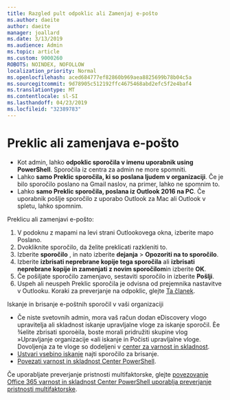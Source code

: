 ```yaml
---
title: Razgled pult odpoklic ali Zamenjaj e-pošto
ms.author: daeite
author: daeite
manager: joallard
ms.date: 3/13/2019
ms.audience: Admin
ms.topic: article
ms.custom: 9000260
ROBOTS: NOINDEX, NOFOLLOW
localization_priority: Normal
ms.openlocfilehash: aced684777ef82860b969aea8825699b78b04c5a
ms.sourcegitcommit: 9d78905c512192ffc4675468abd2efc5f2e4baf4
ms.translationtype: MT
ms.contentlocale: sl-SI
ms.lasthandoff: 04/23/2019
ms.locfileid: "32389783"
---
```

# <a name="recall-or-replace-an-email-message"></a>Preklic ali zamenjava e-pošto

- Kot admin, lahko **odpoklic sporočila v imenu uporabnik using PowerShell**. Sporočila iz centra za admin ne more spomniti.
- Lahko **samo Preklic sporočila, ki so poslana ljudem v organizaciji**. Če je bilo sporočilo poslano na Gmail naslov, na primer, lahko ne spomnim to.
- Lahko **samo Preklic sporočila, poslana iz Outlook 2016 na PC**. Če uporabnik pošlje sporočilo z uporabo Outlook za Mac ali Outlook v spletu, lahko spomnim.

Preklicu ali zamenjavi e-pošto:

1. V podoknu z mapami na levi strani Outlookovega okna, izberite mapo Poslano.
1. Dvokliknite sporočilo, da želite preklicati razkleniti to.
1. Izberite **sporočilo** , in nato izberite **dejanja** > **Opozoriti na to sporočilo**.
1. Izberite **izbrisati neprebrane kopije tega sporočila** ali **izbrisati neprebrane kopije in zamenjati z novim sporočilom**in izberite **OK**.
1. Če pošiljate sporočilo zamenjavo, sestaviti sporočilo in izberite **Pošlji**.
1. Uspeh ali neuspeh Preklic sporočila je odvisna od prejemnika nastavitve v Outlooku. Koraki za preverjanje na odpoklic, glejte [Ta članek](https://support.office.com/article/35027f88-d655-4554-b4f8-6c0729a723a0).

Iskanje in brisanje e-poštnih sporočil v vaši organizaciji

- Če niste svetovnih admin, mora vaš račun dodan eDiscovery vlogo upravitelja ali skladnost iskanje upravljalne vloge za iskanje sporočil. Èe ¾elite zbrisati sporoèila, boste morali pridružiti skupine vlog »Upravljanje organizacije «ali iskanje in Počisti upravljalne vloge. Dovoljenja za te vloge so dodeljeni v [center za varnost in skladnost](https://go.microsoft.com/fwlink/?linkid=2083731).
- [Ustvari vsebino iskanje](https://docs.microsoft.com/office365/securitycompliance/content-search) najti sporočilo za brisanje.
- [Povezati varnost in skladnost Center PowerShell](https://docs.microsoft.com/powershell/exchange/office-365-scc/connect-to-scc-powershell/connect-to-scc-powershell?view=exchange-ps).

Če uporabljate preverjanje pristnosti multifaktorske, glejte [povezovanje Office 365 varnost in skladnost Center PowerShell uporablja preverjanje pristnosti multifaktorske](https://docs.microsoft.com/powershell/exchange/office-365-scc/connect-to-scc-powershell/mfa-connect-to-scc-powershell?view=exchange-ps).